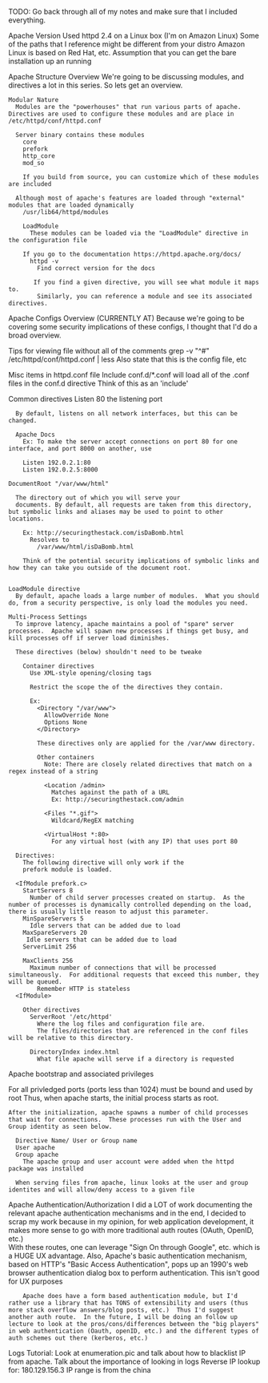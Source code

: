TODO: Go back through all of my notes and make sure that I included everything.

Apache Version Used
  httpd 2.4 on a Linux box (I'm on Amazon Linux)
    Some of the paths that I reference might be different from your distro
      Amazon Linux is based on Red Hat, etc.
    Assumption that you can get the bare installation up an running

Apache Structure Overview
  We're going to be discussing modules, and directives a lot in this series.  So lets get an overview.

    Modular Nature
      Modules are the "powerhouses" that run various parts of apache.  Directives are used to configure these modules and are place in /etc/httpd/conf/httpd.conf

      Server binary contains these modules
        core
        prefork
        http_core
        mod_so

        If you build from source, you can customize which of these modules are included

      Although most of apache's features are loaded through "external" modules that are loaded dynamically
        /usr/lib64/httpd/modules

        LoadModule
          These modules can be loaded via the "LoadModule" directive in the configuration file

        If you go to the documentation https://httpd.apache.org/docs/
          httpd -v
            Find correct version for the docs

           If you find a given directive, you will see what module it maps to.
            Similarly, you can reference a module and see its associated directives.


Apache Configs Overview (CURRENTLY AT)
  Because we're going to be covering some security implications of these configs, I thought that I'd do a broad overview.

  Tips for viewing file without all of the comments
  grep -v "^#" /etc/httpd/conf/httpd.conf | less
    Also state that this is the config file, etc

  Misc items in httpd.conf file
    Include conf.d/*.conf
      will load all of the .conf files in the conf.d directive
      Think of this as an 'include'

  Common directives
    Listen 80
      the listening port

      By default, listens on all network interfaces, but this can be changed.

      Apache Docs
        Ex: To make the server accept connections on port 80 for one interface, and port 8000 on another, use

        Listen 192.0.2.1:80
        Listen 192.0.2.5:8000

    DocumentRoot "/var/www/html"

      The directory out of which you will serve your
      documents. By default, all requests are taken from this directory, but symbolic links and aliases may be used to point to other locations.

        Ex: http://securingthestack.com/isDaBomb.html
          Resolves to
            /var/www/html/isDaBomb.html

        Think of the potential security implications of symbolic links and how they can take you outside of the document root.


    LoadModule directive
      By default, apache loads a large number of modules.  What you should do, from a security perspective, is only load the modules you need.

    Multi-Process Settings
      To improve latency, apache maintains a pool of "spare" server processes.  Apache will spawn new processes if things get busy, and kill processes off if server load diminishes.

      These directives (below) shouldn't need to be tweake

        Container directives
          Use XML-style opening/closing tags

          Restrict the scope the of the directives they contain.

          Ex:
            <Directory "/var/www">
              AllowOverride None
              Options None
            </Directory>

            These directives only are applied for the /var/www directory.

            Other containers
              Note: There are closely related directives that match on a regex instead of a string
              
              <Location /admin>
                Matches against the path of a URL
                Ex: http://securingthestack.com/admin

              <Files "*.gif">
                Wildcard/RegEX matching

              <VirtualHost *:80>
                For any virtual host (with any IP) that uses port 80

      Directives:
        The following directive will only work if the 
        prefork module is loaded.
      
      <IfModule prefork.c>
        StartServers 8
          Number of child server processes created on startup.  As the number of processes is dynamically controlled depending on the load, there is usually little reason to adjust this parameter.
        MinSpareServers 5
          Idle servers that can be added due to load
        MaxSpareServers 20
         Idle servers that can be added due to load
        ServerLimit 256

        MaxClients 256
          Maximum number of connections that will be processed simultaneously.  For additional requests that exceed this number, they will be queued.
            Remember HTTP is stateless
      <IfModule>

        Other directives
          ServerRoot '/etc/httpd'
            Where the log files and configuration file are.
            The files/directories that are referenced in the conf files will be relative to this directory.

          DirectoryIndex index.html
            What file apache will serve if a directory is requested

Apache bootstrap and associated privileges

  For all privledged ports (ports less than 1024) must be bound and used by root
    Thus, when apache starts, the initial process starts as root.

    After the initialization, apache spawns a number of child processes that wait for connections.  These processes run with the User and Group identity as seen below.

      Directive Name/ User or Group name
      User apache
      Group apache
        The apache group and user account were added when the httpd package was installed

      When serving files from apache, linux looks at the user and group identites and will allow/deny access to a given file


Apache Authentication/Authorization
      I did a LOT of work documenting the relevant apache authentication mechanisms and in the end, I decided to scrap my work because in my opinion, for web application development, it makes more sense to go with more traditional auth routes (OAuth, OpenID, etc.)  
        With these routes, one can leverage "Sign On through Google", etc. which is a HUGE UX advantage.  Also, Apache's basic authentication mechanism, based on HTTP's "Basic Access Authentication", pops up an 1990's web browser authentication dialog box to perform authentication.
          This isn't good for UX purposes

        Apache does have a form based authentication module, but I'd rather use a library that has TONS of extensibility and users (thus more stack overflow answers/blog posts, etc.)  Thus I'd suggest another auth route.  In the future, I will be doing an follow up lecture to look at the pros/cons/differences between the "big players" in web authentication (Oauth, openID, etc.) and the different types of auth schemes out there (kerberos, etc.)

Logs
  Tutorial: Look at enumeration.pic and talk about how to blacklist IP from apache.
    Talk about the importance of looking in logs
    Reverse IP lookup for: 180.129.156.3
      IP range is from the china
